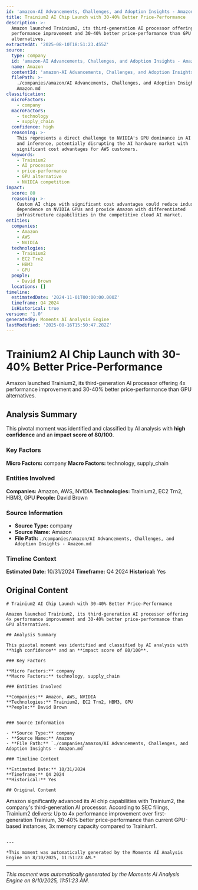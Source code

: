 ```yaml
---
id: 'amazon-AI Advancements, Challenges, and Adoption Insights - Amazon-moment-3'
title: Trainium2 AI Chip Launch with 30-40% Better Price-Performance
description: >-
  Amazon launched Trainium2, its third-generation AI processor offering 4x
  performance improvement and 30-40% better price-performance than GPU
  alternatives.
extractedAt: '2025-08-10T18:51:23.455Z'
source:
  type: company
  id: 'amazon-AI Advancements, Challenges, and Adoption Insights - Amazon'
  name: Amazon
  contentId: 'amazon-AI Advancements, Challenges, and Adoption Insights - Amazon'
  filePath: >-
    ./companies/amazon/AI Advancements, Challenges, and Adoption Insights -
    Amazon.md
classification:
  microFactors:
    - company
  macroFactors:
    - technology
    - supply_chain
  confidence: high
  reasoning: >-
    This represents a direct challenge to NVIDIA's GPU dominance in AI training
    and inference, potentially disrupting the AI hardware market with
    significant cost advantages for AWS customers.
  keywords:
    - Trainium2
    - AI processor
    - price-performance
    - GPU alternative
    - NVIDIA competition
impact:
  score: 80
  reasoning: >-
    Custom AI chips with significant cost advantages could reduce industry
    dependence on NVIDIA GPUs and provide Amazon with differentiated
    infrastructure capabilities in the competitive cloud AI market.
entities:
  companies:
    - Amazon
    - AWS
    - NVIDIA
  technologies:
    - Trainium2
    - EC2 Trn2
    - HBM3
    - GPU
  people:
    - David Brown
  locations: []
timeline:
  estimatedDate: '2024-11-01T00:00:00.000Z'
  timeframe: Q4 2024
  isHistorical: true
version: '1.0'
generatedBy: Moments AI Analysis Engine
lastModified: '2025-08-16T15:50:47.282Z'
---
```

# Trainium2 AI Chip Launch with 30-40% Better Price-Performance

Amazon launched Trainium2, its third-generation AI processor offering 4x performance improvement and 30-40% better price-performance than GPU alternatives.

## Analysis Summary

This pivotal moment was identified and classified by AI analysis with **high confidence** and an **impact score of 80/100**.

### Key Factors

**Micro Factors:** company
**Macro Factors:** technology, supply_chain

### Entities Involved

**Companies:** Amazon, AWS, NVIDIA
**Technologies:** Trainium2, EC2 Trn2, HBM3, GPU
**People:** David Brown


### Source Information

- **Source Type:** company
- **Source Name:** Amazon
- **File Path:** `./companies/amazon/AI Advancements, Challenges, and Adoption Insights - Amazon.md`

### Timeline Context

**Estimated Date:** 10/31/2024
**Timeframe:** Q4 2024
**Historical:** Yes

## Original Content

```
# Trainium2 AI Chip Launch with 30-40% Better Price-Performance

Amazon launched Trainium2, its third-generation AI processor offering 4x performance improvement and 30-40% better price-performance than GPU alternatives.

## Analysis Summary

This pivotal moment was identified and classified by AI analysis with **high confidence** and an **impact score of 80/100**.

### Key Factors

**Micro Factors:** company
**Macro Factors:** technology, supply_chain

### Entities Involved

**Companies:** Amazon, AWS, NVIDIA
**Technologies:** Trainium2, EC2 Trn2, HBM3, GPU
**People:** David Brown


### Source Information

- **Source Type:** company
- **Source Name:** Amazon
- **File Path:** `./companies/amazon/AI Advancements, Challenges, and Adoption Insights - Amazon.md`

### Timeline Context

**Estimated Date:** 10/31/2024
**Timeframe:** Q4 2024
**Historical:** Yes

## Original Content

```
Amazon significantly advanced its AI chip capabilities with Trainium2, the company's third-generation AI processor. According to SEC filings, Trainium2 delivers: Up to 4x performance improvement over first-generation Trainium, 30-40% better price-performance than current GPU-based instances, 3x memory capacity compared to Trainium1.
```

---

*This moment was automatically generated by the Moments AI Analysis Engine on 8/10/2025, 11:51:23 AM.*

```

---

*This moment was automatically generated by the Moments AI Analysis Engine on 8/10/2025, 11:51:23 AM.*
